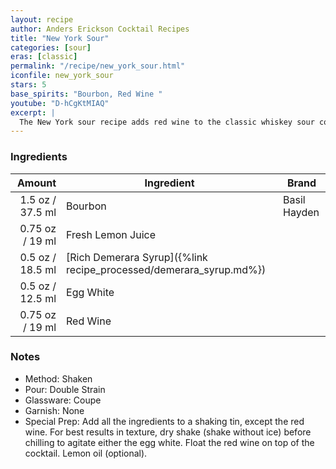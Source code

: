 ```yaml
---
layout: recipe
author: Anders Erickson Cocktail Recipes
title: "New York Sour"
categories: [sour]
eras: [classic]
permalink: "/recipe/new_york_sour.html"
iconfile: new_york_sour
stars: 5
base_spirits: "Bourbon, Red Wine "
youtube: "D-hCgKtMIAQ"
excerpt: |
  The New York sour recipe adds red wine to the classic whiskey sour cocktail for a playful and fruity twist on a household favorite.
---
```


### Ingredients

|  Amount | Ingredient                                               | Brand        |
| ------: | -------------------------------------------------------- | ------------ |
|  1.5 oz / 37.5 ml | Bourbon                                                  | Basil Hayden |
| 0.75 oz / 19 ml | Fresh Lemon Juice                                        |
|  0.5 oz / 18.5 ml | [Rich Demerara Syrup]({%link recipe_processed/demerara_syrup.md%}) |
|  0.5 oz / 12.5 ml | Egg White                                                |
| 0.75 oz / 19 ml | Red Wine                                                 |

### Notes

- Method: Shaken
- Pour: Double Strain
- Glassware: Coupe
- Garnish: None
- Special Prep: Add all the ingredients to a shaking tin, except the red wine. For best results in texture, dry shake (shake without ice) before chilling to agitate either the egg white. Float the red wine on top of the cocktail. Lemon oil (optional).
